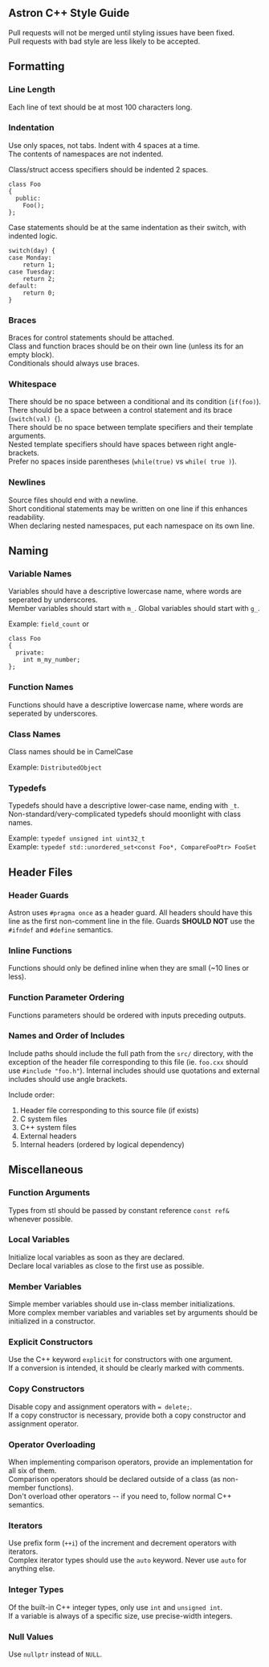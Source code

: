 Astron C++ Style Guide
----------------------

Pull requests will not be merged until styling issues have been fixed.  
Pull requests with bad style are less likely to be accepted.


## Formatting

### Line Length
Each line of text should be at most 100 characters long.

### Indentation
Use only spaces, not tabs.  Indent with 4 spaces at a time.  
The contents of namespaces are not indented.  

Class/struct access specifiers should be indented 2 spaces.

    class Foo
    {
      public:
        Foo();
    };

Case statements should be at the same indentation as their switch, with indented logic.

    switch(day) {
    case Monday:
        return 1;
    case Tuesday:
        return 2;
    default:
        return 0;
    }

### Braces
Braces for control statements should be attached.  
Class and function braces should be on their own line (unless its for an empty block).  
Conditionals should always use braces.  

### Whitespace
There should be no space between a conditional and its condition (`if(foo)`).  
There should be a space between a control statement and its brace (`switch(val) {`).  
There should be no space between template specifiers and their template arguments.  
Nested template specifiers should have spaces between right angle-brackets.  
Prefer no spaces inside parentheses (`while(true)` vs `while( true )`).  

### Newlines
Source files should end with a newline.  
Short conditional statements may be written on one line if this enhances readability.  
When declaring nested namespaces, put each namespace on its own line.  


## Naming

### Variable Names
Variables should have a descriptive lowercase name, where words are seperated by underscores.  
Member variables should start with `m_`.  Global variables should start with `g_`.  

Example: `field_count` or

    class Foo
    {
      private:
        int m_my_number;
    };

### Function Names
Functions should have a descriptive lowercase name, where words are seperated by underscores.

### Class Names
Class names should be in CamelCase

Example: `DistributedObject`

### Typedefs
Typedefs should have a descriptive lower-case name, ending with `_t`.  
Non-standard/very-complicated typedefs should moonlight with class names.  

Example: `typedef unsigned int uint32_t`  
Example: `typedef std::unordered_set<const Foo*, CompareFooPtr> FooSet`  


## Header Files

### Header Guards
Astron uses `#pragma once` as a header guard.  All headers should have this line as the first
non-comment line in the file.  Guards **SHOULD NOT** use the `#ifndef` and `#define` semantics.

### Inline Functions
Functions should only be defined inline when they are small (~10 lines or less).

### Function Parameter Ordering
Functions parameters should be ordered with inputs preceding outputs.

### Names and Order of Includes
Include paths should include the full path from the `src/` directory, with the exception of the
header file corresponding to this file (ie. `foo.cxx` should use `#include "foo.h"`).
Internal includes should use quotations and external includes should use angle brackets.

Include order:
1. Header file corresponding to this source file (if exists)
2. C system files
3. C++ system files
4. External headers
5. Internal headers (ordered by logical dependency)


## Miscellaneous

### Function Arguments
Types from stl should be passed by constant reference `const ref&` whenever possible.

### Local Variables
Initialize local variables as soon as they are declared.  
Declare local variables as close to the first use as possible.  

### Member Variables
Simple member variables should use in-class member initializations.  
More complex member variables and variables set by arguments should be initialized in a constructor.  

### Explicit Constructors
Use the C++ keyword `explicit` for constructors with one argument.  
If a conversion is intended, it should be clearly marked with comments.  

### Copy Constructors
Disable copy and assignment operators with `= delete;`.  
If a copy constructor is necessary, provide both a copy constructor and assignment operator.  

### Operator Overloading
When implementing comparison operators, provide an implementation for all six of them.  
Comparison operators should be declared outside of a class (as non-member functions).  
Don't overload other operators -- if you need to, follow normal C++ semantics.  

### Iterators
Use prefix form (`++i`) of the increment and decrement operators with iterators.  
Complex iterator types should use the `auto` keyword. Never use `auto` for anything else.  

### Integer Types
Of the built-in C++ integer types, only use `int` and `unsigned int`.  
If a variable is always of a specific size, use precise-width integers.  

### Null Values
Use `nullptr` instead of `NULL`.
